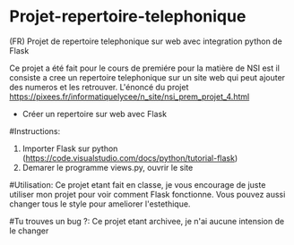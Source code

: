 # Projet-repertoire-telephonique

(FR)
Projet de repertoire telephonique sur web avec integration python de Flask

Ce projet a été fait pour le cours de premiére pour la matière de NSI est il consiste a cree un repertoire telephonique sur un site web qui peut ajouter des numeros et les retrouver.
L'énoncé du projet
https://pixees.fr/informatiquelycee/n_site/nsi_prem_projet_4.html

* Créer un repertoire sur web avec Flask

#Instructions:
1. Importer Flask sur python (https://code.visualstudio.com/docs/python/tutorial-flask)
2. Demarer le programme views.py, ouvrir le site

#Utilisation:
Ce projet etant fait en classe, je vous encourage de juste utiliser mon projet pour voir comment Flask fonctionne. Vous pouvez aussi changer tous le style pour ameliorer l'estethique.

#Tu trouves un bug ?:
Ce projet etant archivee, je n'ai aucune intension de le changer
